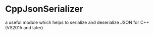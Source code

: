 # CppJsonSerializer
a useful module which helps to serialize and deserialize JSON for C++ (VS2015 and later)
